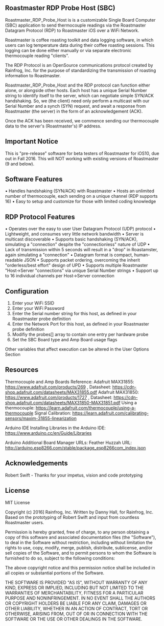 ## Roastmaster RDP Probe Host (SBC)

Roastmaster_RDP_Probe_Host is is a customizable Single Board Computer (SBC) application to send thermocouple readings via the Roastmaster Datagram Protocol (RDP) to Roastmaster iOS over a WiFi Network. 

Roastmaster is coffee roasting toolkit and data logging software, in which users can log temperature data during their coffee roasting sessions. This logging can be done either manually or via separate electronic thermocouple reading "clients".

The RDP Protocol is an OpenSource communications protocol created by Rainfrog, Inc. for the purpose of standardizing the transmission of roasting information to Roastmaster.

Roastmaster_RDP_Probe_Host and the RDP protocol can function either alone, or alongside other hosts. Each host has a unique Serial Number string to identify itself to the server, which can negotiate simple SYN/ACK handshaking. So, we (the client) need only perform a multicast with our Serial Number and a synch (SYN) request, and await a response from Roastmaster (the server) in the form of an acknowledgement (ACK).

Once the ACK has been received, we commence sending our thermocouple data to the server's (Roastmaster's) IP address.

## Important Notice

This is "pre-release" software for beta testers of Roastmaster for iOS10, due out in Fall 2016. This will NOT working with existing versions of Roastmaster (9 and below).

## Software Features

• Handles handshaking (SYN/ACK) with Roastmaster
• Hosts an unlimited number of thermocouple, each sending on a unique channel (RDP supports 16)
• Easy to setup and customize for those with limited coding knowledge

## RDP Protocol Features

• Operates over the easy to user User Datagram Protocol (UDP) protocol
• Lightweight, and consumes very little network bandwidth
• Server is multicast discoverable
• Supports basic handshaking (SYN/ACK), simulating a "connection" despite the "connectionless" nature of UDP
• Lack of transmission within 5 seconds will result in a "drop" in Roastamster, again simulating a "connection"
• Datagram format is compact, human-readable JSON
• Supports packet ordering, overcoming the inherit "orderless/best effort" design of UPD
• Supports multiple Roastmaster "Host->Server "connections" via unique Serial Number strings
• Support up to 16 individual channels per Host->Server connection

## Configuration

1) Enter your WiFi SSID
2) Enter your WiFi Password
3) Enter the Serial number string for this host, as defined in your Roastmaster probe definition
4) Enter the Network Port for this host, as defined in your Roastmaster probe definition
5) Modifiy the probes[] array to contain one entry per hardware probe
6) Set the SBC Board type and Amp Board usage flags

Other variables that affect execution can be altered in the User Options Section

## Resources

Thermocouple and Amp Boards Reference:
Adafruit MAX31855: https://www.adafruit.com/products/269 , Datasheet: https://cdn-shop.adafruit.com/datasheets/MAX31855.pdf
Adafruit MAX31850: https://www.adafruit.com/products/1727 , Datasheet: https://cdn-shop.adafruit.com/datasheets/MAX31850-MAX31851.pdf
Using a thermocouple: https://learn.adafruit.com/thermocouple/using-a-thermocouple
Signal Calibration: https://learn.adafruit.com/calibrating-sensors/maxim-31855-linearization

Arduino IDE
Installing Libraries in the Arduino IDE: https://www.arduino.cc/en/Guide/Libraries

Arduino Additional Board Manager URLs:
Feather Huzzah URL: http://arduino.esp8266.com/stable/package_esp8266com_index.json

## Acknowledgements

Robert Swift - Thanks for your impetus, vision and code prototyping

## License

MIT License

Copyright (c) 2016] Rainfrog, Inc.
Written by Danny Hall, for Rainfrog, Inc.
Based on the prototyping of Robert Swift and input from countless Roastmaster users.

Permission is hereby granted, free of charge, to any person obtaining a copy
of this software and associated documentation files (the "Software"), to deal
in the Software without restriction, including without limitation the rights
to use, copy, modify, merge, publish, distribute, sublicense, and/or sell
copies of the Software, and to permit persons to whom the Software is
furnished to do so, subject to the following conditions:

The above copyright notice and this permission notice shall be included in all
copies or substantial portions of the Software.

THE SOFTWARE IS PROVIDED "AS IS", WITHOUT WARRANTY OF ANY KIND, EXPRESS OR
IMPLIED, INCLUDING BUT NOT LIMITED TO THE WARRANTIES OF MERCHANTABILITY,
FITNESS FOR A PARTICULAR PURPOSE AND NONINFRINGEMENT. IN NO EVENT SHALL THE
AUTHORS OR COPYRIGHT HOLDERS BE LIABLE FOR ANY CLAIM, DAMAGES OR OTHER
LIABILITY, WHETHER IN AN ACTION OF CONTRACT, TORT OR OTHERWISE, ARISING FROM,
OUT OF OR IN CONNECTION WITH THE SOFTWARE OR THE USE OR OTHER DEALINGS IN THE
SOFTWARE.
